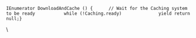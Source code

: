 <div>

``` {.prettyprint .linenums .prettyprinted}
IEnumerator DownloadAndCache () {      // Wait for the Caching system to be ready           while (!Caching.ready)              yield return null;}
```

</div>

<div>

\

</div>
